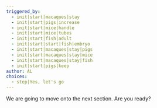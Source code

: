 ```yaml
---
triggered_by:
  - init|start|macaques|stay
  - init|start|pigs|increase
  - init|start|mice|handle
  - init|start|mice|tubes
  - init|start|fish|adult
  - init|start|start|fish|embryo
  - init|start|macaques|stay|pigs
  - init|start|macaques|stay|mice
  - init|start|macaques|stay|fish
  - init|start|pigs|keep
author: AL
choices:
  - step|Yes, let's go
---
```


We are going to move onto the next section. Are you ready?
